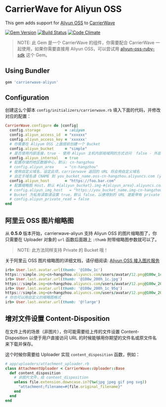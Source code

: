 # CarrierWave for Aliyun OSS

This gem adds support for [Aliyun OSS](http://oss.aliyun.com) to [CarrierWave](https://github.com/jnicklas/carrierwave/)

[![Gem Version](https://badge.fury.io/rb/carrierwave-aliyun.svg)](https://rubygems.org/gems/carrierwave-aliyun) [![Build Status](https://travis-ci.org/huacnlee/carrierwave-aliyun.svg?branch=master)](https://travis-ci.org/huacnlee/carrierwave-aliyun) [![Code Climate](https://codeclimate.com/github/huacnlee/carrierwave-aliyun/badges/gpa.svg)](https://codeclimate.com/github/huacnlee/carrierwave-aliyun)

> NOTE: 此 Gem 是一个 CarrierWave 的组件，你需要配合 CarrierWave 一起使用，如果你需要直接用 Aliyun OSS，可以尝试用 [aliyun-oss-ruby-sdk](https://github.com/aliyun-beta/aliyun-oss-ruby-sdk) 这个 Gem。

## Using Bundler

```ruby
gem 'carrierwave-aliyun'
```

## Configuration

创建这么个脚本 `config/initializers/carrierwave.rb` 填入下面的代码，并修改对应的配置：

```ruby
CarrierWave.configure do |config|
  config.storage           = :aliyun
  config.aliyun_access_id  = "xxxxxx"
  config.aliyun_access_key = 'xxxxxx'
  # 你需要在 Aliyum OSS 上面提前创建一个 Bucket
  config.aliyun_bucket     = "simple"
  # 是否使用内部连接，true - 使用 Aliyun 主机内部局域网的方式访问  false - 外部网络访问
  config.aliyun_internal   = true
  # 配置存储的地区数据中心，默认: cn-hangzhou
  # config.aliyun_area     = "cn-hangzhou"
  # 使用自定义域名，设定此项，carrierwave 返回的 URL 将会用自定义域名
  # 自定于域名请 CNAME 到 you_bucket_name.oss-cn-hangzhou.aliyuncs.com (you_bucket_name 是你的 bucket 的名称)
  config.aliyun_host       = "https://foo.bar.com"
  # 配置缩略图 Host，默认 #{aliyun_bucket}.img-#{aliyun_area}.aliyuncs.com
  # config.aliyun_img_host   = "https://you_bucket_name.img-cn-hangzhou.aliyuncs.com"
  # Bucket 为私有读取请设置 true，默认 false，以便得到的 URL 是能带有 private 空间访问权限的逻辑
  # config.aliyun_private_read = false
end
```

## 阿里云 OSS 图片缩略图

从 **0.5.0** 版本开始，carrierwave-aliyun 支持 Aliyun OSS 的图片缩略图了，你只需要在 Uploader 对象的 `url` 函数后面跟上 `:thumb` 附带缩略图参数就可以了。

> NOTE: 此方法同样支持 Private 的 Bucket 哦！

关于阿里云 OSS 图片缩略图的详细文档，请仔细阅读: [Aliyun OSS 接入图片服务](https://help.aliyun.com/document_detail/32210.html)

```rb
irb> User.last.avatar.url(thumb: '@100w_1c')
https://simple.img-cn-hangzhou.aliyuncs.com/users/avatar/12.png@100w_1c
irb> User.last.avatar.url(thumb: '@100w_200h_1c.jpg')
https://simple.img-cn-hangzhou.aliyuncs.com/users/avatar/12.png@100w_200h_1c.jpg
irb> User.last.avatar.url(thumb: '@100w_200h_1c_95q')
https://simple.img-cn-hangzhou.aliyuncs.com/users/avatar/12.png@100w_200h_1c_95q
# 你也可以用自定义的缩略图格式
irb> User.last.avatar.url(thumb: '@!large')
```

## 增对文件设置 Content-Disposition

在文件上传的场景（非图片），你可能需要给上传的文件设置 Content-Disposition 以便于用户直接访问 URL 的时候能够用你期望的文件名或原文件名来下载并保存。

这个时候你需要给 Uploader 实现 `content_disposition` 函数，例如：

```rb
# app/uploaders/attachment_uploader.rb
class AttachmentUploader < CarrierWave::Uploader::Base
  def content_disposition
    # 非图片文件，给 content_disposition
    unless file.extension.downcase.in?(%w(jpg jpeg gif png svg))
      "attachment;filename=#{file.original_filename}"
    end
  end
end

```
